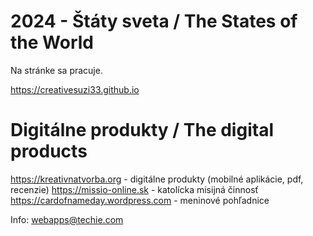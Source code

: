 #  2024 - Štáty sveta / The States of the World

Na stránke sa pracuje.

https://creativesuzi33.github.io

# Digitálne produkty / The digital products

https://kreativnatvorba.org - digitálne produkty (mobilné aplikácie, pdf, recenzie)
https://missio-online.sk - katolícka misijná činnosť
https://cardofnameday.wordpress.com - meninové pohľadnice

Info: webapps@techie.com
